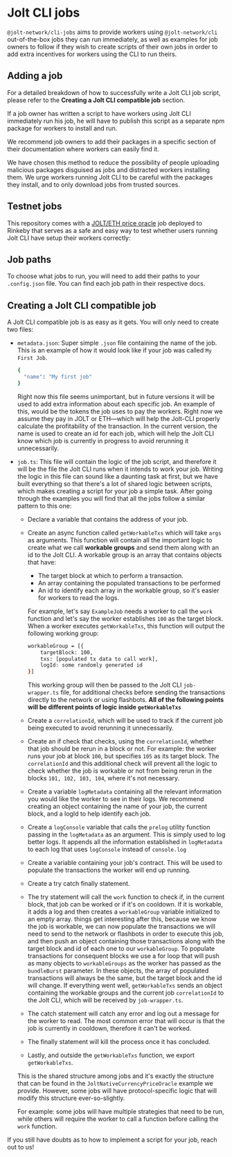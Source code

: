 # Jolt CLI jobs

`@jolt-network/cli-jobs` aims to provide workers using `@jolt-network/cli` out-of-the-box jobs they can run immediately, as well as examples for job owners to follow if they wish to create scripts of their own jobs in order to add extra incentives for workers using the CLI to run theirs.


## Adding a job

For a detailed breakdown of how to successfully write a Jolt CLI job script, please refer to the **Creating a Jolt CLI compatible job** section.

If a job owner has written a script to have workers using Jolt CLI immediately run his job, he will have to publish this script as a separate npm package for workers to install and run. 

We recommend job owners to add their packages in a specific section of their documentation where workers can easily find it.

We have chosen this method to reduce the possibility of people uploading malicious packages disguised as jobs and distracted workers installing them. We urge workers running Jolt CLI to be careful with the packages they install, and to only download jobs from trusted sources.

## Testnet jobs

This repository comes with a [JOLT/ETH price oracle](https://github.com/jolt-network/cli-jobs/blob/main/src/rinkeby/jolt-eth-price-oracle/README.md) job deployed to Rinkeby that serves as a safe and easy way to test whether users running Jolt CLI have setup their workers correctly:

## Job paths

To choose what jobs to run, you will need to add their paths to your `.config.json` file. You can find each job path in their respective docs.

## Creating a Jolt CLI compatible job

A Jolt CLI compatible job is as easy as it gets. You will only need to create two files:

- `metadata.json`: Super simple `.json` file containing the name of the job. This is an example of how it would look like if your job was called `My First Job`.
    
    ```bash
    {
      "name": "My first job"
    }
    ```
    
    Right now this file seems unimportant, but in future versions it will be used to add extra information about each specific job. An example of this, would be the tokens the job uses to pay the workers. Right now we assume they pay in JOLT or ETH—which will help the Jolt-CLI properly calculate the profitability of the transaction. In the current version, the name is used to create an id for each job, which will help the Jolt CLI know which job is currently in progress to avoid rerunning it unnecessarily. 
    
- `job.ts`: This file will contain the logic of the job script, and therefore it will be the file the Jolt CLI runs when it intends to work your job. Writing the logic in this file can sound like a daunting task at first, but we have built everything so that there's a lot of shared logic between scripts, which makes creating a script for your job a simple task. 
After going through the examples you will find that all the jobs follow a similar pattern to this one:
    - Declare a variable that contains the address of your job.
    - Create an async function called `getWorkableTxs` which will take `args` as arguments. This function will contain all the important logic to create what we call **workable groups** and send them along with an id to the Jolt CLI.
    A workable group is an array that contains objects that have:
        - The target block at which to perform a transaction.
        - An array containing the populated transactions to be performed
        - An id to identify each array in the workable group, so it's easier for workers to read the logs.
        
        For example, let's say `ExampleJob` needs a worker to call the `work` function and let's say the worker establishes `100` as the target block. When a worker executes `getWorkableTxs`, this function will output the following working group:
        
        ```bash
        workableGroup = [{
        	targetBlock: 100,
        	txs: [populated tx data to call work],
        	logId: some randomly generated id
        }]
        ```
        
        This working group will then be passed to the Jolt CLI `job-wrapper.ts` file, for additional checks before sending the transactions directly to the network or using flashbots.
        **All of the following points will be different points of logic inside `getWorkableTxs`**
        
    - Create a `correlationId`, which will be used to track if the current job being executed to avoid rerunning it unnecessarily.
    - Create an if check that checks, using the `correlationId`, whether that job should be rerun in a block or not. For example: the worker runs your job at block `100`, but specifies `105` as its target block. The `correlationId` and this additional check will prevent all the logic to check whether the job is workable or not from being rerun in the blocks `101, 102, 103, 104`, where it's not necessary.
    - Create a variable `logMetadata` containing all the relevant information you would like the worker to see in their logs. We recommend creating an object containing the name of your job, the current block, and a logId to help identify each job.
    - Create a `logConsole` variable that calls the `prelog` utility function passing in the `logMetadata` as an argument. This is simply used to log better logs. It appends all the information established in `logMetadata` to each log that uses `logConsole` instead of `console.log`
    - Create a variable containing your job's contract. This will be used to populate the transactions the worker will end up running.
    - Create a try catch finally statement.
    - The try statement will call the `work` function to check if, in the current block, that job can be worked or if it's on cooldown. If it is workable, it adds a log and then creates a `workableGroup` variable initialized to an empty array.
    things get interesting after this, because we know the job is workable, we can now populate the transactions we will need to send to the network or flashbots in order to execute this job, and then push an object containing those transactions along with the target block and id of each one to our `workableGroup`. 
    To populate transactions for consequent blocks we use a for loop that will push as many objects to `workableGroups` as the worker has passed as the `bundleBurst` parameter. In these objects, the array of populated transactions will always be the same, but the target block and the id will change.
    If everything went well, `getWorkableTxs` sends an object containing the workable groups and the current job `correlationId` to the Jolt CLI, which will be received by `job-wrapper.ts`.
    - The catch statement will catch any error and log out a message for the worker to read. The most common error that will occur is that the job is currently in cooldown, therefore it can't be worked.
    - The finally statement will kill the process once it has concluded.
    - Lastly, and outside the `getWorkableTxs` function, we export `getWorkableTxs`.
    
    This is the shared structure among jobs and it's exactly the structure that can be found in the `JoltNativeCurrencyPriceOracle` example we provide. However, some jobs will have protocol-specific logic that will modify this structure ever-so-slightly. 
    
    For example: some jobs will have multiple strategies that need to be run, while others will require the worker to call a function before calling the `work` function.
    

If you still have doubts as to how to implement a script for your job, reach out to us!
